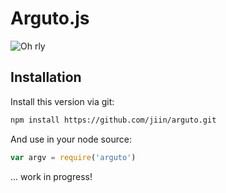 # Arguto.js

![Oh rly](http://codinggeekette.com/wp-content/uploads/2011/03/ORLY.jpg)

## Installation

Install this version via git: 
```bash
npm install https://github.com/jiin/arguto.git
```

And use in your node source:
```javascript
var argv = require('arguto')
```

... work in progress!